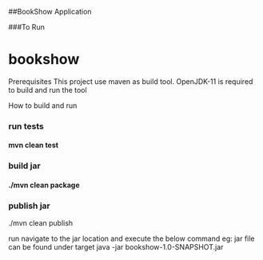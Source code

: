 ##BookShow Application 

###To Run

# bookshow

Prerequisites
This project use maven as build tool. OpenJDK-11 is required to build and run the tool

How to build and run
### run tests 
#### mvn clean test

### build jar 
#### ./mvn clean package

### publish jar
./mvn clean publish

run navigate to the jar location and execute the below command eg: jar file can be found under target
java -jar bookshow-1.0-SNAPSHOT.jar